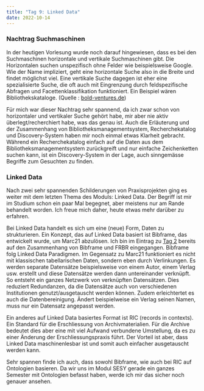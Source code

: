 ```yaml
---
title: "Tag 9: Linked Data"
date: 2022-10-14
---
```

<h3>Nachtrag Suchmaschinen</h3>
<p>In der heutigen Vorlesung wurde noch darauf hingewiesen, dass es bei den Suchmaschinen horizontale und vertikale Suchmaschinen gibt. Die Horizontalen suchen unspezifisch ohne Felder wie beispielsweise Google. Wie der Name impliziert, geht eine horizontale Suche also in die Breite und findet möglichst viel. Eine vertikale Suche dagegen ist eher eine spezialisierte Suche, die oft auch mit Eingrenzung durch feldspezifische Abfragen und Facettenklassifikation funktioniert. Ein Beispiel wären Bibliothekskataloge. (Quelle : <a href=" https://bold-ventures.de/magazin/horizontale-und-vertikale-suche-seo-grundlagen/">bold-ventures.de</a>)

<p>Für mich war dieser Nachtrag sehr spannend, da ich zwar schon von horizontaler und vertikaler Suche gehört habe, mir aber nie aktiv überlegt/recherchiert habe, was das genau ist. Auch die Erläuterung und der Zusammenhang von Bibliotheksmanagementsystem, Recherchekatalog und Discovery-System haben mir noch einmal etwas Klarheit gebracht. Während ein Recherchekatalog einfach auf die Daten aus dem Bibliotheksmanagementsystem zurückgreift und nur einfache Zeichenketten suchen kann, ist ein Discovery-System in der Lage, auch sinngemässe Begriffe zum Gesuchten zu finden.</p>
<h3>Linked Data</h3>
<p>Nach zwei sehr spannenden Schilderungen von Praxisprojekten ging es weiter mit dem letzten Thema des Moduls: Linked Data. Der Begriff ist mir im Studium schon ein paar Mal begegnet, aber meistens nur am Rande behandelt worden. Ich freue mich daher, heute etwas mehr darüber zu erfahren. </p>
<p>Bei Linked Data handelt es sich um eine (neue) Form, Daten zu strukturieren. Ein Konzept, das auf Linked Data basiert ist Bibframe, das entwickelt wurde, um Marc21 abzulösen. Ich bin im Eintrag zu <a href="https://larapfister.github.io/bain-lerntagebuch/2021/10/01/tag2.html">Tag 2</a> bereits auf den Zusammenhang von Bibframe und FRBR eingegangen. Bibframe folg Linked Data Paradigmen. Im Gegensatz zu Marc21 funktioniert es nicht mit klassischen tabellarischen Daten, sondern eben durch Verlinkungen. Es werden separate Datensätze beispielsweise von einem Autor, einem Verlag usw. erstellt und diese Datensätze werden dann untereinander verknüpft. So entsteht ein ganzes Netzwerk von verknüpften Datensätzen. Dies reduziert Redundanzen, da die Datensätze auch von verschiedenen Institutionen genutzt/ausgetauscht werden können. Zudem erleichtertet es auch die Datenbereinigung. Ändert beispielweise ein Verlag seinen Namen, muss nur ein Datensatz angepasst werden. </p>
<p>Ein anderes auf Linked Data basiertes Format ist RIC (records in contexts). Ein Standard für die Erschliessung von Archivmaterialien. Für die Archive bedeutet dies aber eine mit viel Aufwand verbundene Umstellung, da es zu einer Änderung der Erschliessungspraxis führt. Der Vorteil ist aber, dass Linked Data maschinenlesbar ist und somit auch einfacher ausgetauscht werden kann.</p>
<p>Sehr spannen finde ich auch, dass sowohl Bibframe, wie auch bei RIC auf Ontologien basieren. Da wir uns im Modul SESY gerade ein ganzes Semester mit Ontologien befasst haben, werde ich mir das sicher noch genauer ansehen.</p>
